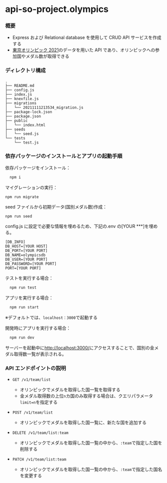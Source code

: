 # api-so-project.olympics

### 概要

- Express および Relational database を使用して CRUD API サービスを作成する
- [東京オリンピック 2021](https://www.kaggle.com/arjunprasadsarkhel/2021-olympics-in-tokyo)のデータを用いた API であり、オリンピックへの参加国やメダル数が取得できる

### ディレクトリ構成

```
.
├── README.md
├── config.js
├── index.js
├── knexfile.js
├── migrations
│   └── 20211111213534_migration.js
├── package-lock.json
├── package.json
├── public
│   └── index.html
├── seeds
│   └── seed.js
└── tests
    └── test.js
```

### 依存パッケージのインストールとアプリの起動手順

依存パッケージをインストール：

```bash
  npm i
```

マイグレーションの実行：

```
npm run migrate
```

seed ファイルから初期データ(国別メダル数)作成：

```
npm run seed
```

config.js に設定で必要な情報を埋めるため、下記の.env の[YOUR ***]を埋める。

```
[DB_INFO]
DB_HOST=[YOUR HOST]
DB_PORT=[YOUR PORT]
DB_NAME=olympicsdb
DB_USER=[YOUR PORT]
DB_PASSWORD=[YOUR PORT]
PORT=[YOUR PORT]
```

テストを実行する場合：

```bash
  npm run test
```

アプリを実行する場合：

```bash
  npm run start
```

※デフォルトでは、`localhost：3000`で起動する

開発時にアプリを実行する場合：

```bash
  npm run dev
```

サーバーを起動中に[http://localhost:3000/](http://localhost:3000/)にアクセスすることで、国別の金メダル取得数一覧が表示される。

### API エンドポイントの説明

- `GET /v1/team/list`

  - オリンピックでメダルを取得した国一覧を取得する
  - 金メダル取得数の上位`n`カ国のみ取得する場合は、クエリパラメータ`limit=n`を指定する

- `POST /v1/team/list`

  - オリンピックでメダルを取得した国一覧に、新たな国を追加する

- `DELETE /v1/team/list:team`

  - オリンピックでメダルを取得した国一覧の中から、`:team`で指定した国を削除する

- `PATCH /v1/team/list:team`
  - オリンピックでメダルを取得した国一覧の中から、`:team`で指定した国名を変更する

